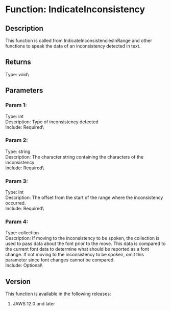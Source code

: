 # Function: IndicateInconsistency

## Description

This function is called from IndicateInconsistenciesInRange and other
functions to speak the data of an inconsistency detected in text.

## Returns

Type: void\

## Parameters

### Param 1:

Type: int\
Description: Type of inconsistency detected\
Include: Required\

### Param 2:

Type: string\
Description: The character string containing the characters of the
inconsistency\
Include: Required\

### Param 3:

Type: int\
Description: The offset from the start of the range where the
inconsistency occurred.\
Include: Required\

### Param 4:

Type: collection\
Description: If moving to the inconsistency to be spoken, the collection
is used to pass data about the font prior to the move. This data is
compared to the current font data to determine what should be reported
as a font change. If not moving to the inconsistency to be spoken, omit
this parameter since font changes cannot be compared.\
Include: Optional\

## Version

This function is available in the following releases:

1.  JAWS 12.0 and later
